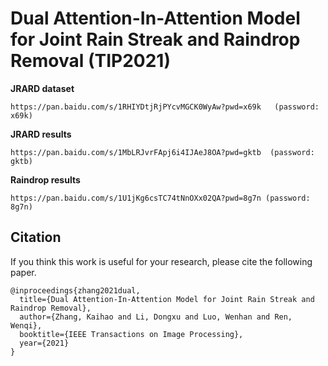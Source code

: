 
# Dual Attention-In-Attention Model for Joint Rain Streak and Raindrop Removal (TIP2021)


__JRARD dataset__


```
https://pan.baidu.com/s/1RHIYDtjRjPYcvMGCK0WyAw?pwd=x69k   (password: x69k)
```

__JRARD results__


```
https://pan.baidu.com/s/1MbLRJvrFApj6i4IJAeJ8OA?pwd=gktb  (password: gktb)
```


__Raindrop results__


```
https://pan.baidu.com/s/1U1jKg6csTC74tNnOXx02QA?pwd=8g7n (password: 8g7n)
```



## Citation
If you think this work is useful for your research, please cite the following paper.

```
@inproceedings{zhang2021dual,
  title={Dual Attention-In-Attention Model for Joint Rain Streak and Raindrop Removal},
  author={Zhang, Kaihao and Li, Dongxu and Luo, Wenhan and Ren, Wenqi},
  booktitle={IEEE Transactions on Image Processing},
  year={2021}
}
```




















